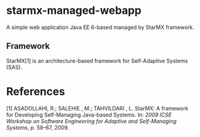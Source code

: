 # starmx-managed-webapp

A simple web application Java EE 6-based managed by StarMX framework.

## Framework

StarMX[1] is an architecture-based framework for Self-Adaptive Systems (SAS).

# References

[1] ASADOLLAHI, R.; SALEHIE , M.; TAHVILDARI , L. StarMX: A framework for Developing Self-Managing Java-based Systems. In: _2009 ICSE Workshop on Software
Engineering for Adaptive and Self-Managing Systems_, p. 58–67, 2009.



